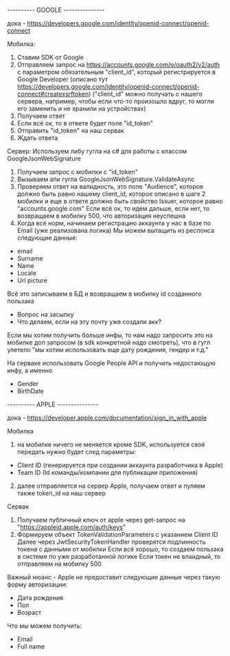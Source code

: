 ---------- GOOGLE ---------------

дока - https://developers.google.com/identity/openid-connect/openid-connect

Мобилка:
1) Ставим SDK от Google
2) Отправляем запрос на https://accounts.google.com/o/oauth2/v2/auth с параметром обязательным "client_id", который регистрируется в Google Developer
(описано тут https://developers.google.com/identity/openid-connect/openid-connect#createxsrftoken)
("client_id" можно получать с нашего сервера, например, чтобы если что-то произошло вдруг, то могли его заменить и не хранили на устройствах)
3) Получаем ответ
4) Если всё ок, то в ответе будет поле "id_token"
5) Отправить "id_token" на наш сервак
6) Ждать ответа

Сервер:
Используем либу гугла на c# для работы с классом GoogleJsonWebSignature
1) Получаем запрос с мобилки с "id_token"
2) Вызываем апи гугла GoogleJsonWebSignature.ValidateAsync
3) Проверяем ответ на валидность, 
это поле "Audience", которое должно быть равно нашему client_id, которое описано в шаге 2 мобилки
и еще в ответе должно быть свойство Issuer, которое равно "accounts.google.com"
Если всё ок, то идем дальше, если нет, то возвращаем в мобилку 500, что авторизация неуспешна
4) Когда всё норм, начинаем регистрацию аккаунта у нас в базе по Email (уже реализована логика)
Мы можем вытащить из респонса следующие данные:
- email
- Surname
- Name
- Locale
- Url picture

Всё это записываем в БД и возвращаем в мобилку id созданного пользака

* Вопрос на засыпку
* Что делаем, если на эту почту уже создали акк?

Если мы хотим получить больше инфы, то нам надо запросить это на мобилке доп запросом (в sdk конкретной надо смотреть), что в гугл улетело "мы хотим использовать еще дату рождения, гендер и т.д."

На серваке использовать Google People API и получить недостающую инфу, а именно
- Gender
- BirthDate





---------- APPLE ---------------

дока - https://developer.apple.com/documentation/sign_in_with_apple

Мобилка

1) на мобилке ничего не меняется кроме SDK, используется своё
передать нужно будет след параметры:
- Client ID (генерируется при создании аккаунта разработчика в Apple)
- Team ID (Id команды/компании для публикации приложения)
2) далее отправляется на сервер Apple, получаем ответ и пуляем также token_id на наш сервер

Сервак

1) Получаем публичный ключ от apple через get-запрос на "https://appleid.apple.com/auth/keys"
2) Формируем объект TokenValidationParameters с указанием Client ID
Далее через JwtSecurityTokenHandler проверятся подлинность токена с данными от мобилки
Если всё хорошо, то создаем пользака в системе по уже разработанной логике
Если токен не влаидный, то отправляем на мобилку 500

Важный нюанс - Apple не предоставит следующие данные через такую форму авторизации:
- Дата рождения
- Пол
- Возраст

Что мы можем получить:
- Email
- Full name